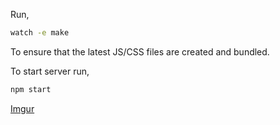 Run,

```bash
watch -e make
```

To ensure that the latest JS/CSS files are created and bundled.

To start server run,
```bash
npm start
```


[Imgur](http://i.imgur.com/Q1Co1u1.png)
